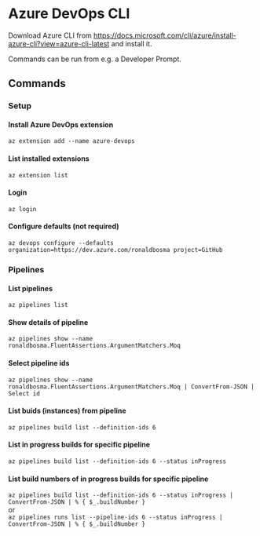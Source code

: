 # Azure DevOps CLI

Download Azure CLI from https://docs.microsoft.com/cli/azure/install-azure-cli?view=azure-cli-latest and install it.

Commands can be run from e.g. a Developer Prompt.

## Commands

### Setup

#### Install Azure DevOps extension
`az extension add --name azure-devops`

#### List installed extensions
`az extension list`

#### Login
`az login`

#### Configure defaults (not required)
`az devops configure --defaults organization=https://dev.azure.com/ronaldbosma project=GitHub`

### Pipelines

#### List pipelines
`az pipelines list`

#### Show details of pipeline
`az pipelines show --name ronaldbosma.FluentAssertions.ArgumentMatchers.Moq`

#### Select pipeline ids
`az pipelines show --name ronaldbosma.FluentAssertions.ArgumentMatchers.Moq | ConvertFrom-JSON | Select id`

#### List buids (instances) from pipeline
`az pipelines build list --definition-ids 6`

#### List in progress builds for specific pipeline
`az pipelines build list --definition-ids 6 --status inProgress`

#### List build numbers of in progress builds for specific pipeline
`az pipelines build list --definition-ids 6 --status inProgress | ConvertFrom-JSON | % { $_.buildNumber }`  
or  
`az pipelines runs list --pipeline-ids 6 --status inProgress | ConvertFrom-JSON | % { $_.buildNumber }`
